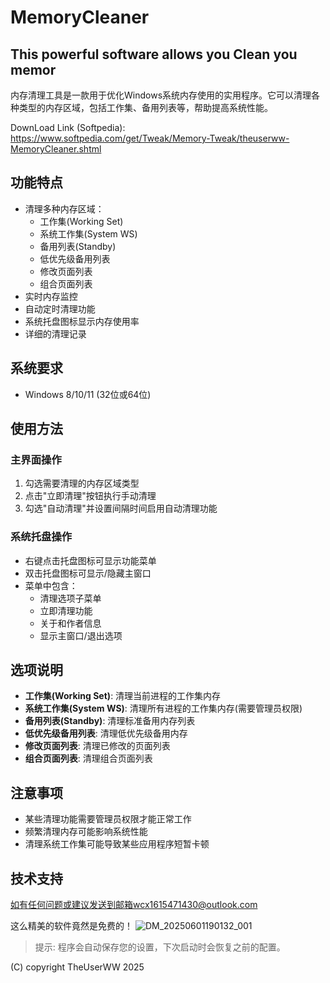 # MemoryCleaner
## This powerful software allows you Clean you memor
内存清理工具是一款用于优化Windows系统内存使用的实用程序。它可以清理各种类型的内存区域，包括工作集、备用列表等，帮助提高系统性能。

DownLoad Link (Softpedia): https://www.softpedia.com/get/Tweak/Memory-Tweak/theuserww-MemoryCleaner.shtml

## 功能特点
- 清理多种内存区域：
  - 工作集(Working Set)
  - 系统工作集(System WS)
  - 备用列表(Standby)
  - 低优先级备用列表
  - 修改页面列表
  - 组合页面列表
- 实时内存监控
- 自动定时清理功能
- 系统托盘图标显示内存使用率
- 详细的清理记录

## 系统要求
- Windows 8/10/11 (32位或64位)


## 使用方法
### 主界面操作
1. 勾选需要清理的内存区域类型
2. 点击"立即清理"按钮执行手动清理
3. 勾选"自动清理"并设置间隔时间启用自动清理功能

### 系统托盘操作
- 右键点击托盘图标可显示功能菜单
- 双击托盘图标可显示/隐藏主窗口
- 菜单中包含：
  - 清理选项子菜单
  - 立即清理功能
  - 关于和作者信息
  - 显示主窗口/退出选项

## 选项说明
- **工作集(Working Set)**: 清理当前进程的工作集内存
- **系统工作集(System WS)**: 清理所有进程的工作集内存(需要管理员权限)
- **备用列表(Standby)**: 清理标准备用内存列表
- **低优先级备用列表**: 清理低优先级备用内存
- **修改页面列表**: 清理已修改的页面列表
- **组合页面列表**: 清理组合页面列表

## 注意事项
- 某些清理功能需要管理员权限才能正常工作
- 频繁清理内存可能影响系统性能
- 清理系统工作集可能导致某些应用程序短暂卡顿

## 技术支持
如有任何问题或建议发送到邮箱wcx1615471430@outlook.com

这么精美的软件竟然是免费的！
![DM_20250601190132_001](https://github.com/user-attachments/assets/a908c5fc-844d-41d1-bb04-3880095435d6)



> 提示: 程序会自动保存您的设置，下次启动时会恢复之前的配置。
>
(C) copyright TheUserWW 2025
